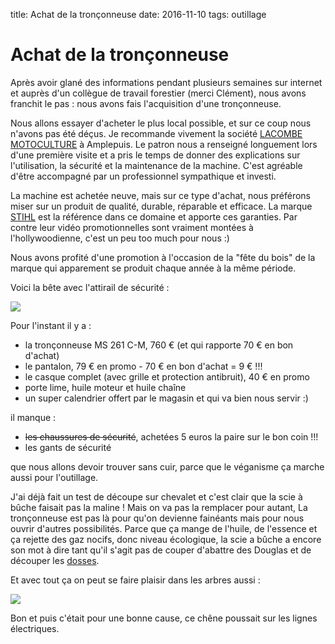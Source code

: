 title: Achat de la tronçonneuse
date: 2016-11-10
tags: outillage

# Achat de la tronçonneuse

Après avoir glané des informations pendant plusieurs semaines sur internet et auprès d'un collègue de travail forestier (merci Clément), nous avons franchit le pas : nous avons fais l'acquisition d'une tronçonneuse.

Nous allons essayer d'acheter le plus local possible, et sur ce coup nous n'avons pas été déçus. Je recommande vivement la société [LACOMBE MOTOCULTURE](http://www.lacombe-motoculture.fr/) à Amplepuis. Le patron nous a renseigné longuement lors d'une première visite et a pris le temps de donner des explications sur l'utilisation, la sécurité et la maintenance de la machine. C'est agréable d'être accompagné par un professionnel sympathique et investi.

La machine est achetée neuve, mais sur ce type d'achat, nous préférons miser sur un produit de qualité, durable, réparable et efficace. La marque [STIHL](http://www.stihl.fr/) est la référence dans ce domaine et apporte ces garanties. Par contre leur vidéo promotionnelles sont vraiment montées à l'hollywoodienne, c'est un peu too much pour nous :)

Nous avons profité d'une promotion à l'occasion de la "fête du bois" de la marque qui apparement se produit chaque année à la même période.

Voici la bête avec l'attirail de sécurité :

<img src="images/divers/achat_tronçonneuse.jpg" />

Pour l'instant il y a :

- la tronçonneuse MS 261 C-M, 760 € (et qui rapporte 70 € en bon d'achat)
- le pantalon, 79 € en promo - 70 € en bon d'achat = 9 € !!!
- le casque complet (avec grille et protection antibruit), 40 € en promo
- porte lime, huile moteur et huile chaîne
- un super calendrier offert par le magasin et qui va bien nous servir :)

il manque :

- <s>les chaussures de sécurité</s>, achetées 5 euros la paire sur le bon coin !!!
- les gants de sécurité

que nous allons devoir trouver sans cuir, parce que le véganisme ça marche aussi pour l'outillage.

J'ai déjà fait un test de découpe sur chevalet et c'est clair que la scie à bûche faisait pas la maline ! Mais on va pas la remplacer pour autant, La tronçonneuse est pas là pour qu'on devienne fainéants mais pour nous ouvrir d'autres possibilités. Parce que ça mange de l'huile, de l'essence et ça rejette des gaz nocifs, donc niveau écologique, la scie a bûche a encore son mot à dire tant qu'il s'agit pas de couper d'abattre des Douglas et de découper les [dosses](https://fr.wiktionary.org/wiki/dosse).

Et avec tout ça on peut se faire plaisir dans les arbres aussi :

<img src="images/foret/taille_chene.JPG"/>

Bon et puis c'était pour une bonne cause, ce chêne poussait sur les lignes électriques.
